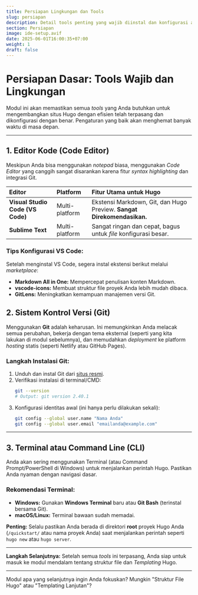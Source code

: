 ```yaml
---
title: Persiapan Lingkungan dan Tools
slug: persiapan
description: Detail tools penting yang wajib diinstal dan konfigurasi awal sebelum memulai pengembangan Hugo.
section: Persiapan
image: ide-setup.avif
date: 2025-06-01T16:00:35+07:00
weight: 1
draft: false
---
```


# Persiapan Dasar: Tools Wajib dan Lingkungan

Modul ini akan memastikan semua *tools* yang Anda butuhkan untuk mengembangkan situs Hugo dengan efisien telah terpasang dan dikonfigurasi dengan benar. Pengaturan yang baik akan menghemat banyak waktu di masa depan.

---

## 1. Editor Kode (Code Editor)

Meskipun Anda bisa menggunakan *notepad* biasa, menggunakan *Code Editor* yang canggih sangat disarankan karena fitur *syntax highlighting* dan integrasi Git.

| Editor | Platform | Fitur Utama untuk Hugo |
| :--- | :--- | :--- |
| **Visual Studio Code (VS Code)** | Multi-platform | Ekstensi Markdown, Git, dan Hugo Preview. **Sangat Direkomendasikan.** |
| **Sublime Text** | Multi-platform | Sangat ringan dan cepat, bagus untuk *file* konfigurasi besar. |

### **Tips Konfigurasi VS Code:**

Setelah menginstal VS Code, segera instal ekstensi berikut melalui *marketplace*:
* **Markdown All in One:** Mempercepat penulisan konten Markdown.
* **vscode-icons:** Membuat struktur file proyek Anda lebih mudah dibaca.
* **GitLens:** Meningkatkan kemampuan manajemen versi Git.

## 2. Sistem Kontrol Versi (Git)

Menggunakan **Git** adalah keharusan. Ini memungkinkan Anda melacak semua perubahan, bekerja dengan tema eksternal (seperti yang kita lakukan di modul sebelumnya), dan memudahkan *deployment* ke platform *hosting* statis (seperti Netlify atau GitHub Pages).

### **Langkah Instalasi Git:**

1.  Unduh dan instal Git dari [situs resmi](https://git-scm.com/downloads).
2.  Verifikasi instalasi di terminal/CMD:
    ```bash
    git --version
    # Output: git version 2.40.1
    ```
3.  Konfigurasi identitas awal (ini hanya perlu dilakukan sekali):
    ```bash
    git config --global user.name "Nama Anda"
    git config --global user.email "emailanda@example.com"
    ```

---

## 3. Terminal atau Command Line (CLI)

Anda akan sering menggunakan Terminal (atau Command Prompt/PowerShell di Windows) untuk menjalankan perintah Hugo. Pastikan Anda nyaman dengan navigasi dasar.

### **Rekomendasi Terminal:**

* **Windows:** Gunakan **Windows Terminal** baru atau **Git Bash** (terinstal bersama Git).
* **macOS/Linux:** Terminal bawaan sudah memadai.

**Penting:** Selalu pastikan Anda berada di direktori **root** proyek Hugo Anda (`/quickstart/` atau nama proyek Anda) saat menjalankan perintah seperti `hugo new` atau `hugo server`.

***

**Langkah Selanjutnya:** Setelah semua *tools* ini terpasang, Anda siap untuk masuk ke modul mendalam tentang struktur file dan *Templating* Hugo.

---

Modul apa yang selanjutnya ingin Anda fokuskan? Mungkin "Struktur File Hugo" atau "Templating Lanjutan"?